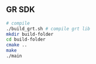 ## GR SDK

```bash
# compile
./build_grt.sh # compile grt lib
mkdir build-folder
cd build-folder
cmake ..
make
./main
```
